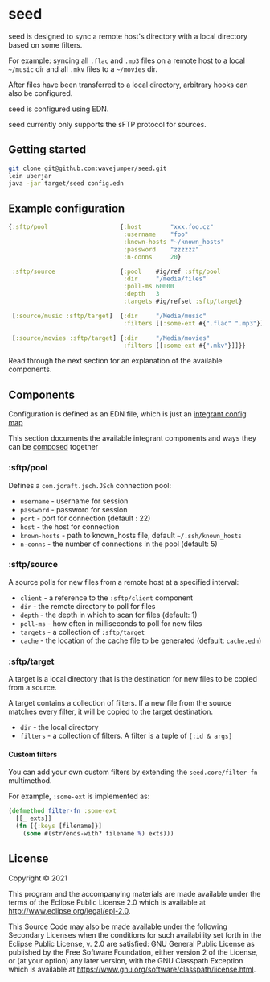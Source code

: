 # seed

seed is designed to sync a remote host's directory with a local directory based on some filters.

For example: syncing all `.flac` and `.mp3` files on a remote host to a local `~/music` dir and all `.mkv` files to a `~/movies` dir.

After files have been transferred to a local directory, arbitrary hooks can also be configured.

seed is configured using EDN.

seed currently only supports the sFTP protocol for sources.

## Getting started

```bash
git clone git@github.com:wavejumper/seed.git
lein uberjar
java -jar target/seed config.edn
```

## Example configuration

```clojure
{:sftp/pool                    {:host        "xxx.foo.cz"
                                :username    "foo"
                                :known-hosts "~/known_hosts"
                                :password    "zzzzzz"
                                :n-conns     20}

 :sftp/source                  {:pool    #ig/ref :sftp/pool
                                :dir     "/media/files"
                                :poll-ms 60000
                                :depth   3
                                :targets #ig/refset :sftp/target}

 [:source/music :sftp/target]  {:dir     "/Media/music"
                                :filters [[:some-ext #{".flac" ".mp3"}]]}

 [:source/movies :sftp/target] {:dir     "/Media/movies"
                                :filters [[:some-ext #{".mkv"}]]}}
```

Read through the next section for an explanation of the available components.

## Components

Configuration is defined as an EDN file, which is just an [integrant config map](https://github.com/weavejester/integrant)

This section documents the available integrant components and ways they can be [composed](https://github.com/weavejester/integrant#composite-keys) together

### :sftp/pool

Defines a `com.jcraft.jsch.JSch` connection pool:

* `username` - username for session
* `password` - password for session
* `port` - port for connection (default : 22)
* `host` - the host for connection
* `known-hosts` - path to known_hosts file, default `~/.ssh/known_hosts`
* `n-conns` - the number of connections in the pool (default: 5)

### :sftp/source

A source polls for new files from a remote host at a specified interval:

* `client` - a reference to the `:sftp/client` component
* `dir` - the remote directory to poll for files
* `depth` - the depth in which to scan for files (default: 1)
* `poll-ms` - how often in milliseconds to poll for new files
* `targets` -  a collection of `:sftp/target`
* `cache` - the location of the cache file to be generated (default: `cache.edn`)

### :sftp/target

A target is a local directory that is the destination for new files to be copied from a source.

A target contains a collection of filters. If a new file from the source matches every filter, it will be copied to the target destination.

* `dir` - the local directory
* `filters` - a collection of filters. A filter is a tuple of `[:id & args]`

#### Custom filters

You can add your own custom filters by extending the `seed.core/filter-fn` multimethod.

For example, `:some-ext` is implemented as:

```clojure 
(defmethod filter-fn :some-ext
  [[_ exts]]
  (fn [{:keys [filename]}]
    (some #(str/ends-with? filename %) exts)))
```

## License

Copyright © 2021

This program and the accompanying materials are made available under the
terms of the Eclipse Public License 2.0 which is available at
http://www.eclipse.org/legal/epl-2.0.

This Source Code may also be made available under the following Secondary
Licenses when the conditions for such availability set forth in the Eclipse
Public License, v. 2.0 are satisfied: GNU General Public License as published by
the Free Software Foundation, either version 2 of the License, or (at your
option) any later version, with the GNU Classpath Exception which is available
at https://www.gnu.org/software/classpath/license.html.
